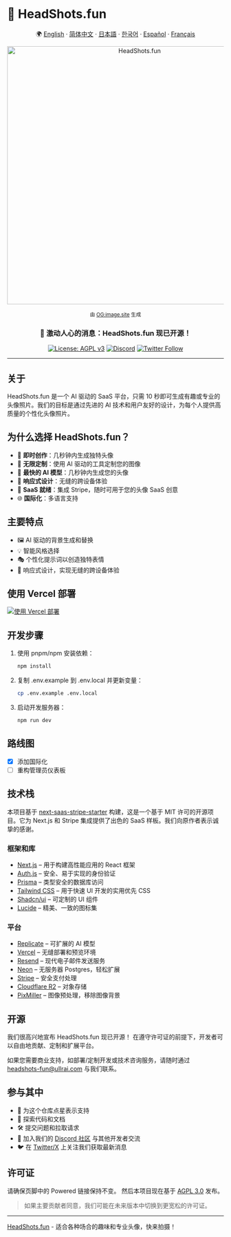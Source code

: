 # 📸 HeadShots.fun

<div align="center">

🌍 [English](README.md) · [简体中文](README.zh-CN.md) · [日本語](README.ja.md) · [한국어](README.ko.md) · [Español](README.es.md) · [Français](README.fr.md)

<img src="https://s.ogimage.site/user-cases/headshots-fun.jpg" alt="HeadShots.fun" width="600" />

<sup>由 [OG:image.site](https://ogimage.site/?from=headshots-fun-github) 生成</sup>

### 🎉 激动人心的消息：HeadShots.fun 现已开源！

[![License: AGPL v3](https://img.shields.io/badge/License-AGPL%20v3-blue.svg)](https://www.gnu.org/licenses/agpl-3.0)
[![Discord](https://img.shields.io/discord/1261197667053207608?color=7289da&label=Discord&logo=discord&logoColor=ffffff)](https://discord.gg/vdqwAcp7mf)
[![Twitter Follow](https://img.shields.io/twitter/follow/ullr_ai?style=social)](https://twitter.com/ullr_ai)

</div>

---

## 关于

HeadShots.fun 是一个 AI 驱动的 SaaS 平台，只需 10 秒即可生成有趣或专业的头像照片。我们的目标是通过先进的 AI 技术和用户友好的设计，为每个人提供高质量的个性化头像照片。

## 为什么选择 HeadShots.fun？

- 🎨 **即时创作**：几秒钟内生成独特头像
- 🌈 **无限定制**：使用 AI 驱动的工具定制您的图像
- 📸 **最快的 AI 模型**：几秒钟内生成您的头像
- 📱 **响应式设计**：无缝的跨设备体验
- 💼 **SaaS 就绪**：集成 Stripe，随时可用于您的头像 SaaS 创意
- 🌐 **国际化**：多语言支持

## 主要特点

- 🖼️ AI 驱动的背景生成和替换
- 💡 智能风格选择
- 🎭 个性化提示词以创造独特表情
- 📱 响应式设计，实现无缝的跨设备体验

## 使用 Vercel 部署

[![使用 Vercel 部署](https://vercel.com/button)](https://vercel.com/new/clone?repository-url=https%3A%2F%2Fgithub.com%2FUllrAI%2FHeadShots.fun)

## 开发步骤

1. 使用 pnpm/npm 安装依赖：
   ```bash
   npm install
   ```

2. 复制 .env.example 到 .env.local 并更新变量：
   ```bash
   cp .env.example .env.local
   ```

3. 启动开发服务器：
   ```bash
   npm run dev
   ```

## 路线图

- [x] 添加国际化
- [ ] 重构管理员仪表板

## 技术栈

本项目基于 [next-saas-stripe-starter](https://github.com/mickasmt/next-saas-stripe-starter) 构建，这是一个基于 MIT 许可的开源项目。它为 Next.js 和 Stripe 集成提供了出色的 SaaS 样板。我们向原作者表示诚挚的感谢。

### 框架和库
- [Next.js](https://nextjs.org/?from=headshots.fun) – 用于构建高性能应用的 React 框架
- [Auth.js](https://authjs.dev/?from=headshots.fun) – 安全、易于实现的身份验证
- [Prisma](https://www.prisma.io/?from=headshots.fun) – 类型安全的数据库访问
- [Tailwind CSS](https://tailwindcss.com/?from=headshots.fun) – 用于快速 UI 开发的实用优先 CSS
- [Shadcn/ui](https://ui.shadcn.com/?from=headshots.fun) – 可定制的 UI 组件
- [Lucide](https://lucide.dev/?from=headshots.fun) – 精美、一致的图标集

### 平台
- [Replicate](https://replicate.com/?from=headshots.fun) – 可扩展的 AI 模型
- [Vercel](https://vercel.com/?from=headshots.fun) – 无缝部署和预览环境
- [Resend](https://resend.com/?from=headshots.fun) – 现代电子邮件发送服务
- [Neon](https://neon.tech/?from=headshots.fun) – 无服务器 Postgres，轻松扩展
- [Stripe](https://stripe.com/?from=headshots.fun) – 安全支付处理
- [Cloudflare R2](https://developers.cloudflare.com/r2/?from=headshots.fun) – 对象存储
- [PixMiller](https://pixmiller.com/?from=headshots.fun) – 图像预处理，移除图像背景

## 开源

我们很高兴地宣布 HeadShots.fun 现已开源！
在遵守许可证的前提下，开发者可以自由地贡献、定制和扩展平台。

如果您需要商业支持，如部署/定制开发或技术咨询服务，请随时通过 headshots-fun@ullrai.com 与我们联系。

## 参与其中
- 🌟 为这个仓库点星表示支持
- 👀 探索代码和文档
- 🛠️ 提交问题和拉取请求
- 💬 加入我们的 [Discord 社区](https://discord.gg/vdqwAcp7mf) 与其他开发者交流
- 🐦 在 [Twitter/X](https://twitter.com/ullr_ai) 上关注我们获取最新消息

## 许可证
请确保页脚中的 Powered 链接保持不变。
然后本项目现在基于 [AGPL 3.0](./LICENSE.md) 发布。

> 如果主要贡献者同意，我们可能在未来版本中切换到更宽松的许可证。

---
[HeadShots.fun](https://headshots.fun/?from=GitHub) - 适合各种场合的趣味和专业头像，快来拍摄！ 